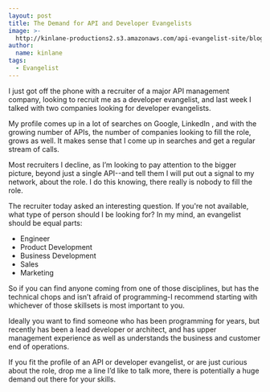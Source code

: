 ```yaml
---
layout: post
title: The Demand for API and Developer Evangelists
image: >-
  http://kinlane-productions2.s3.amazonaws.com/api-evangelist-site/blog/Tag-Cloud-API-Developer-Evangelist.png
author:
  name: kinlane
tags:
  - Evangelist
---
```

I just got off the phone with a recruiter of a major API management company, looking to recruit me as a developer evangelist, and last week I talked with two companies looking for developer evangelists.

My profile comes up in a lot of searches on Google, LinkedIn , and with the growing number of APIs, the number of companies looking to fill the role, grows as well. It makes sense that I come up in searches and get a regular stream of calls.

Most recruiters I decline, as I’m looking to pay attention to the bigger picture, beyond just a single API--and tell them I will put out a signal to my network, about the role. I do this knowing, there really is nobody to fill the role.

The recruiter today asked an interesting question. If you're not available, what type of person should I be looking for? In my mind, an evangelist should be equal parts:

*   Engineer
*   Product Development
*   Business Development
*   Sales
*   Marketing

So if you can find anyone coming from one of those disciplines, but has the technical chops and isn’t afraid of programming-I recommend starting with whichever of those skillsets is most important to you.

Ideally you want to find someone who has been programming for years, but recently has been a lead developer or architect, and has upper management experience as well as understands the business and customer end of operations.

If you fit the profile of an API or developer evangelist, or are just curious about the role, drop me a line I’d like to talk more, there is potentially a huge demand out there for your skills.
